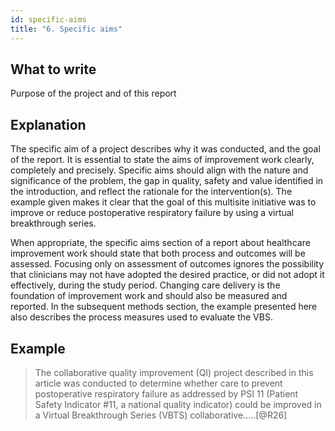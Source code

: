 ```yaml
---
id: specific-aims
title: "6. Specific aims"
---
```


## What to write

Purpose of the project and of this report

## Explanation

The specific aim of a project describes why it was conducted, and the
goal of the report. It is essential to state the aims of improvement
work clearly, completely and precisely. Specific aims should align with
the nature and significance of the problem, the gap in quality, safety
and value identified in the introduction, and reflect the rationale for
the intervention(s). The example given makes it clear that the goal of
this multisite initiative was to improve or reduce postoperative
respiratory failure by using a virtual breakthrough series.

When appropriate, the specific aims section of a report about healthcare
improvement work should state that both process and outcomes will be
assessed. Focusing only on assessment of outcomes ignores the
possibility that clinicians may not have adopted the desired practice,
or did not adopt it effectively, during the study period. Changing care
delivery is the foundation of improvement work and should also be
measured and reported. In the subsequent methods section, the example
presented here also describes the process measures used to evaluate the
VBS.

## Example

> The collaborative quality improvement (QI) project described in this
> article was conducted to determine whether care to prevent
> postoperative respiratory failure as addressed by PSI 11 (Patient
> Safety Indicator #11, a national quality indicator) could be improved
> in a Virtual Breakthrough Series (VBTS) collaborative.....[@R26]
